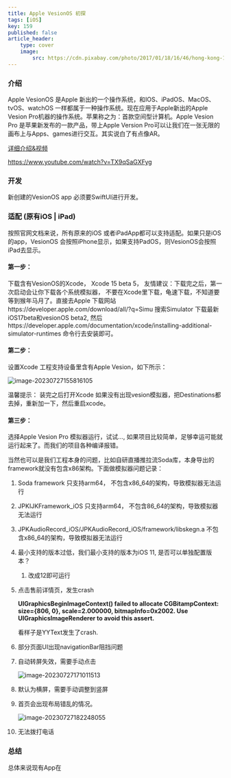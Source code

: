 ```yaml
---
title: Apple VesionOS 初探
tags: [iOS]
key: 159
published: false
article_header:
    type: cover 
    image:
        src: https://cdn.pixabay.com/photo/2017/01/18/16/46/hong-kong-1990268_1280.jpg
---
```


### 介绍

Apple VesionOS 是Apple 新出的一个操作系统，和IOS、iPadOS、MacOS、tvOS、watchOS 一样都属于一种操作系统。现在应用于Apple新出的Apple Vesion Pro机器的操作系统。苹果称之为：首款空间型计算机。Apple Vesion Pro 是苹果新发布的一款产品，带上Apple Version Pro可以让我们在一张无限的画布上与Apps、games进行交互。其实说白了有点像AR。

[详细介绍&视频](https://www.apple.com/newsroom/2023/06/introducing-apple-vision-pro/)

https://www.youtube.com/watch?v=TX9qSaGXFyg

### 开发

新创建的VesionOS app 必须要SwiftUI进行开发。





### 适配 (原有iOS | iPad)

按照官网文档来说，所有原来的iOS 或者iPadApp都可以支持适配。如果只是iOS的app，VesionOS 会按照iPhone显示，如果支持PadOS，则VesionOS会按照iPad去显示。

#### 第一步：

下载含有VesionOS的Xcode， Xcode 15 beta 5， 友情建议：下载完之后，第一次启动会让你下载各个系统模拟器， 不要在Xcode里下载，龟速下载，不知道要等到猴年马月了。直接去Apple 下载网站https://developer.apple.com/download/all/?q=Simu 搜索Simulator 下载最新iOS17beta和vesionOS beta2, 然后https://developer.apple.com/documentation/xcode/installing-additional-simulator-runtimes 命令行去安装即可。

#### 第二步：

设置Xcode 工程支持设备里含有Apple Vesion，如下所示：

![image-20230727155816105](https://cdn.jsdelivr.net/gh/HaoXianSen/HaoXianSen.github.io@master/screenshots/20230727155818image-20230727155816105.png)

温馨提示： 装完之后打开Xcode 如果没有出现vesion模拟器，把Destinations都去掉，重新加一下，然后重启xcode。

#### 第三步： 

选择Apple Vesion Pro 模拟器运行，试试..., 如果项目比较简单，足够幸运可能就运行起来了。而我们的项目各种编译报错。

当然也可以是我们工程本身的问题，比如自研直播推拉流Soda库，本身导出的framework就没有包含x86架构。下面做模拟器问题记录：

1. Soda framework 只支持arm64， 不包含x86_64的架构，导致模拟器无法运行

2. JPKIJKFramework_iOS 只支持arm64， 不包含86_64的架构，导致模拟器无法运行

3. JPKAudioRecord_iOS/JPKAudioRecord_iOS/framework/libskegn.a 不包含x86_64的架构，导致模拟器无法运行

4. 最小支持的版本过低，我们最小支持的版本为iOS 11, 是否可以单独配置版本？

   1. 改成12即可运行

5. 点击售前详情页，发生crash 

   **UIGraphicsBeginImageContext() failed to allocate CGBitampContext: size={806, 0}, scale=2.000000, bitmapInfo=0x2002. Use UIGraphicsImageRenderer to avoid this assert.**

   看样子是YYText发生了crash.

6. 部分页面UI出现navigationBar阻挡问题

7. 自动转屏失效，需要手动点击

   ![image-20230727171011513](https://cdn.jsdelivr.net/gh/HaoXianSen/HaoXianSen.github.io@master/screenshots/20230727171011image-20230727171011513.png)

8. 默认为横屏，需要手动调整到竖屏

9. 首页会出现布局错乱的情况。

   <img src="https://cdn.jsdelivr.net/gh/HaoXianSen/HaoXianSen.github.io@master/screenshots/20230727182248image-20230727182248055.png" alt="image-20230727182248055" style="zoom:0%;" />

10. 无法拨打电话

### 总结

总体来说现有App在

